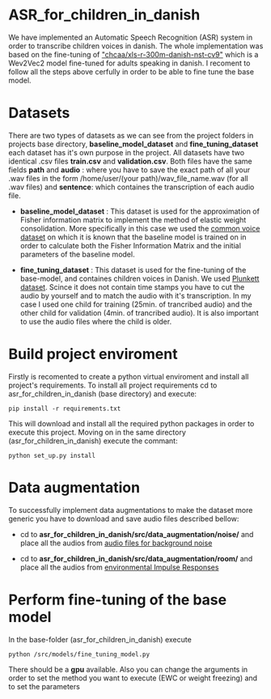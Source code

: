 # ASR_for_children_in_danish
We have implemented an Automatic Speech Recognition (ASR) system in order to transcribe children voices in danish. The whole implementation was based on the fine-tuning of  ["chcaa/xls-r-300m-danish-nst-cv9"](https://huggingface.co/chcaa/xls-r-300m-danish-nst-cv9)  which is a Wev2Vec2 model fine-tuned for adults speaking in danish. I recoment to follow all the steps above cerfully in order to be able to fine tune the base model.

# Datasets
There are two types of datasets as we can see from the project folders in projects base directory, **baseline_model_dataset** and **fine_tuning_dataset** each dataset has it's own purpose in the project. All datasets have two identical .csv files **train.csv** and **validation.csv**. Both files have the same fields **path** and **audio** : where you have to save the exact path of all your .wav files in the form /home/user/(your path)/wav_file_name.wav (for all .wav files) and **sentence**: which containes the transcription of each audio file.

 - **baseline_model_dataset** : This dataset is used for the approximation of Fisher information matrix to implement the method of elastic weight consolidation. More specifically in this case we used the [common voice dataset](https://commonvoice.mozilla.org/da/datasets) on which it is known that the baseline model is trained on in order to calculate both the Fisher Information Matrix and the initial parameters of the baseline model. 

- **fine_tuning_dataset** : This dataset is used for the fine-tuning of the base-model, and containes children voices in Danish. We used [Plunkett dataset](https://sla.talkbank.org/TBB/childes/Scandinavian/Danish/Plunkett). Scince it does not contain time stamps you have to cut the audio by yourself and to match the audio with it's transcription. In my case I used one child for training (25min. of trancribed audio) and the other child for validation (4min. of trancribed audio). It is also important to use the audio files where the child is older.

# Build project enviroment
Firstly is recomented to create a python virtual enviroment and install all project's requirements. To install all project requirements cd to asr_for_children_in_danish (base directory) and execute:


```
pip install -r requirements.txt
```
This will download and install all the required python packages in order to execute this project. Moving on in the same directory (asr_for_children_in_danish) execute the commant:
```
python set_up.py install
```
# Data augmentation
To successfully implement data augmentations to make the dataset more generic you have to download and save audio files described bellow:
-  cd to **asr_for_children_in_danish/src/data_augmentation/noise/** and place all the audios from [audio files for background noise](https://www.openslr.org/17/)

- cd to **asr_for_children_in_danish/src/data_augmentation/room/** and place all the audios from  [environmental Impulse Responses ](https://mcdermottlab.mit.edu/Reverb/IR_Survey.html)


# Perform fine-tuning of the base model
In the base-folder (asr_for_children_in_danish) execute 
```
python /src/models/fine_tuning_model.py
```
There should be a **gpu** available. Also you can change the arguments in order to set the method you want to execute (EWC or weight freezing) and to set the parameters
